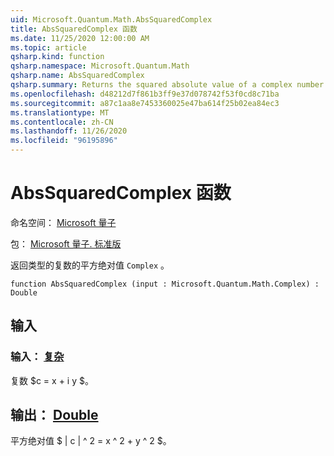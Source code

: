 ```yaml
---
uid: Microsoft.Quantum.Math.AbsSquaredComplex
title: AbsSquaredComplex 函数
ms.date: 11/25/2020 12:00:00 AM
ms.topic: article
qsharp.kind: function
qsharp.namespace: Microsoft.Quantum.Math
qsharp.name: AbsSquaredComplex
qsharp.summary: Returns the squared absolute value of a complex number of type `Complex`.
ms.openlocfilehash: d48212d7f861b3ff9e37d078742f53f0cd8c71ba
ms.sourcegitcommit: a87c1aa8e7453360025e47ba614f25b02ea84ec3
ms.translationtype: MT
ms.contentlocale: zh-CN
ms.lasthandoff: 11/26/2020
ms.locfileid: "96195896"
---
```

# <a name="abssquaredcomplex-function"></a>AbsSquaredComplex 函数

命名空间： [Microsoft 量子](xref:Microsoft.Quantum.Math)

包： [Microsoft 量子. 标准版](https://nuget.org/packages/Microsoft.Quantum.Standard)


返回类型的复数的平方绝对值 `Complex` 。

```qsharp
function AbsSquaredComplex (input : Microsoft.Quantum.Math.Complex) : Double
```


## <a name="input"></a>输入

### <a name="input--complex"></a>输入： [复杂](xref:Microsoft.Quantum.Math.Complex)

复数 $c = x + i y $。



## <a name="output--double"></a>输出： [Double](xref:microsoft.quantum.lang-ref.double)

平方绝对值 $ | c | ^ 2 = x ^ 2 + y ^ 2 $。